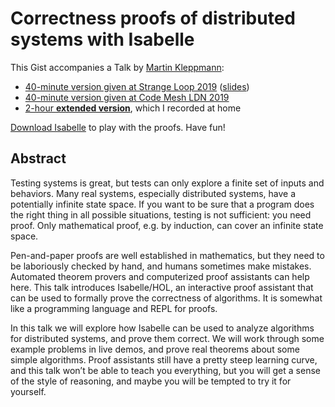 Correctness proofs of distributed systems with Isabelle
=======================================================

This Gist accompanies a Talk by [Martin Kleppmann](https://martin.kleppmann.com/):

* [40-minute version given at Strange Loop 2019](https://www.youtube.com/watch?v=7w4KC6i9Yac) ([slides](https://speakerdeck.com/ept/correctness-proofs-of-distributed-systems-with-isabelle))
* [40-minute version given at Code Mesh LDN 2019](https://www.youtube.com/watch?v=NfdP6wwjsGk)
* [2-hour **extended version**](https://www.youtube.com/watch?v=Uav5jWHNghY), which I recorded at home

[Download Isabelle](http://isabelle.in.tum.de/) to play with the proofs. Have fun!

Abstract
--------

Testing systems is great, but tests can only explore a finite set of inputs and behaviors. Many real systems, especially distributed systems, have a potentially infinite state space. If you want to be sure that a program does the right thing in all possible situations, testing is not sufficient: you need proof. Only mathematical proof, e.g. by induction, can cover an infinite state space.

Pen-and-paper proofs are well established in mathematics, but they need to be laboriously checked by hand, and humans sometimes make mistakes. Automated theorem provers and computerized proof assistants can help here. This talk introduces Isabelle/HOL, an interactive proof assistant that can be used to formally prove the correctness of algorithms. It is somewhat like a programming language and REPL for proofs.

In this talk we will explore how Isabelle can be used to analyze algorithms for distributed systems, and prove them correct. We will work through some example problems in live demos, and prove real theorems about some simple algorithms. Proof assistants still have a pretty steep learning curve, and this talk won’t be able to teach you everything, but you will get a sense of the style of reasoning, and maybe you will be tempted to try it for yourself.
